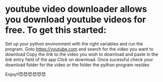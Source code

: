 # youtube video downloader allows you download youtube videos for free. To get this started: 

Set up your python environment with the right variables and run the program.
Goto https://youtube.com and search for the video you want to download
Copy the link to the video you wish to download and paste in the link entry field of the app
Click on download. Once sucessful check your download folder for the video or the folder the python program resides

Enjoy!!😈😈😈😈😈😈
